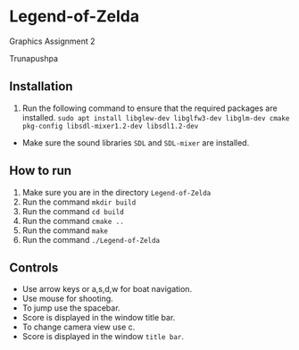 # Legend-of-Zelda

Graphics Assignment 2

Trunapushpa


## Installation

1. Run the following command to ensure that the required packages are installed.
`sudo apt install libglew-dev libglfw3-dev libglm-dev cmake pkg-config libsdl-mixer1.2-dev libsdl1.2-dev`
* Make sure the sound libraries `SDL` and `SDL-mixer` are installed.

## How to run

1. Make sure you are in the directory `Legend-of-Zelda`
2. Run the command `mkdir build`
3. Run the command `cd build`
4. Run the command `cmake ..`
5. Run the command `make`
6. Run the command `./Legend-of-Zelda`

## Controls

* Use arrow keys or a,s,d,w for boat navigation.
* Use mouse for shooting.
* To jump use the spacebar.
* Score is displayed in the window title bar.
* To change camera view use c.
* Score is displayed in the window `title bar`.

